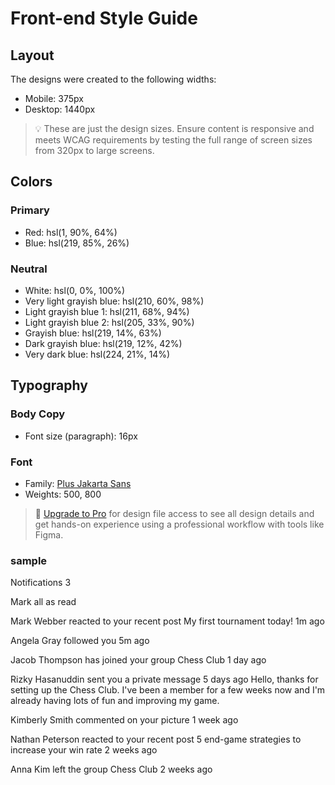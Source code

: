 # Front-end Style Guide

## Layout

The designs were created to the following widths:

- Mobile: 375px
- Desktop: 1440px

> 💡 These are just the design sizes. Ensure content is responsive and meets WCAG requirements by testing the full range of screen sizes from 320px to large screens.

## Colors

### Primary

- Red: hsl(1, 90%, 64%)
- Blue: hsl(219, 85%, 26%)

### Neutral

- White: hsl(0, 0%, 100%)
- Very light grayish blue: hsl(210, 60%, 98%)
- Light grayish blue 1: hsl(211, 68%, 94%)
- Light grayish blue 2: hsl(205, 33%, 90%)
- Grayish blue: hsl(219, 14%, 63%)
- Dark grayish blue: hsl(219, 12%, 42%)
- Very dark blue: hsl(224, 21%, 14%)

## Typography

### Body Copy

- Font size (paragraph): 16px

### Font

- Family: [Plus Jakarta Sans](https://fonts.google.com/specimen/Plus+Jakarta+Sans)
- Weights: 500, 800

> 💎 [Upgrade to Pro](https://www.frontendmentor.io/pro?ref=style-guide) for design file access to see all design details and get hands-on experience using a professional workflow with tools like Figma.

### sample

  Notifications 3

  Mark all as read

  Mark Webber reacted to your recent post My first tournament today!
  1m ago

  Angela Gray followed you
  5m ago

  Jacob Thompson has joined your group Chess Club
  1 day ago

  Rizky Hasanuddin sent you a private message
  5 days ago
  Hello, thanks for setting up the Chess Club. I've been a member for a few weeks now and
  I'm already having lots of fun and improving my game.

  Kimberly Smith commented on your picture
  1 week ago

  Nathan Peterson reacted to your recent post 5 end-game strategies to increase your win rate
  2 weeks ago

  Anna Kim left the group Chess Club
  2 weeks ago
